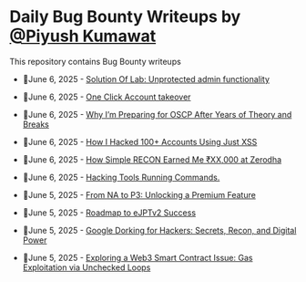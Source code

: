 # Daily Bug Bounty Writeups by [@Piyush Kumawat](https://twitter.com/piyush_supiy) 
This repository contains Bug Bounty writeups

<!-- BLOG-POST-LIST:START -->
 - 💯June 6, 2025 - [Solution Of Lab: Unprotected admin functionality](https://medium.com/@cyberawareness/solution-of-lab-unprotected-admin-functionality-0807ffba7c4a?source=rss------bug_bounty-5) 

 - 💯June 6, 2025 - [One Click Account takeover](https://medium.com/@sangpalisha/one-click-account-takeover-38db9005533c?source=rss------bug_bounty-5) 

 - 💯June 6, 2025 - [Why I’m Preparing for OSCP After Years of Theory and Breaks](https://medium.com/@sivaaditya456/why-im-preparing-for-oscp-after-years-of-theory-and-breaks-6f125dbdec67?source=rss------bug_bounty-5) 

 - 💯June 6, 2025 - [How I Hacked 100+ Accounts Using Just XSS](https://infosecwriteups.com/how-i-hacked-100-accounts-using-just-xss-7cd61aa785c9?source=rss------bug_bounty-5) 

 - 💯June 6, 2025 - [How Simple RECON Earned Me ₹XX,000 at Zerodha](https://infosecwriteups.com/how-simple-recon-earned-me-xx-000-at-zerodha-3172aea39c3e?source=rss------bug_bounty-5) 

 - 💯June 6, 2025 - [Hacking Tools Running Commands.](https://medium.com/@anandrishav2228/hacking-tools-running-commands-7c2d249dbc18?source=rss------bug_bounty-5) 

 - 💯June 5, 2025 - [From NA to P3: Unlocking a Premium Feature](https://medium.com/@drhatab/from-na-to-p3-unlocking-a-premium-bug-245936116acb?source=rss------bug_bounty-5) 

 - 💯June 5, 2025 - [Roadmap to eJPTv2 Success](https://medium.com/@hrofficial62/roadmap-to-ejptv2-success-dabf0fe9d62b?source=rss------bug_bounty-5) 

 - 💯June 5, 2025 - [Google Dorking for Hackers: Secrets, Recon, and Digital Power](https://medium.com/@0xYooZy/google-dorking-for-hackers-secrets-recon-and-digital-power-06a537e1d6bb?source=rss------bug_bounty-5) 

 - 💯June 5, 2025 - [Exploring a Web3 Smart Contract Issue: Gas Exploitation via Unchecked Loops](https://vinaysati.medium.com/exploring-a-web3-smart-contract-issue-gas-exploitation-via-unchecked-loops-492f2899b417?source=rss------bug_bounty-5) 
<!-- BLOG-POST-LIST:END -->

